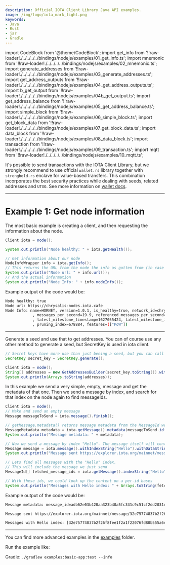 ```yaml
---
description: Official IOTA Client Library Java API examples.
image: /img/logo/iota_mark_light.png
keywords:
- Java
- Rust
- jar
- Gradle
---
```

import CodeBlock from '@theme/CodeBlock';
import get_info from '!!raw-loader!./../../../../bindings/nodejs/examples/01_get_info.ts';
import mnemonic from '!!raw-loader!./../../../../bindings/nodejs/examples/02_mnemonic.ts';
import generate_addresses from '!!raw-loader!./../../../../bindings/nodejs/examples/03_generate_addresses.ts';
import get_address_outputs from '!!raw-loader!./../../../../bindings/nodejs/examples/04_get_address_outputs.ts';
import b_get_output from '!!raw-loader!./../../../../bindings/nodejs/examples/04b_get_output.ts';
import get_address_balance from '!!raw-loader!./../../../../bindings/nodejs/examples/05_get_address_balance.ts';
import simple_block from '!!raw-loader!./../../../../bindings/nodejs/examples/06_simple_block.ts';
import get_block_data from '!!raw-loader!./../../../../bindings/nodejs/examples/07_get_block_data.ts';
import data_block from '!!raw-loader!./../../../../bindings/nodejs/examples/08_data_block.ts';
import transaction from '!!raw-loader!./../../../../bindings/nodejs/examples/09_transaction.ts';
import mqtt from '!!raw-loader!./../../../../bindings/nodejs/examples/10_mqtt.ts';


It's possible to send transactions with the IOTA Client Library, but we strongly recommend to use official `wallet.rs` library together with `stronghold.rs` enclave for value-based transfers. This combination incorporates the best security practices while dealing with seeds, related addresses and `UTXO`. See more information on [wallet docs](https://wiki.iota.org/wallet.rs/welcome).

***

# Example 1: Get node information

The most basic example is creating a client, and then requesting the information about the node. 

```java
Client iota = node();

System.out.println("Node healthy: " + iota.getHealth());

// Get information about our node
NodeInfoWrapper info = iota.getInfo();
// This returns the URL from the node the info as gotten from (in case of a quorum or multipe nodes)
System.out.println("Node url: " + info.url());
// And the actual information
System.out.println("Node Info: " + info.nodeInfo());
```

Example output of the code would be:
```bash
Node healthy: true
Node url: https://chrysalis-nodes.iota.cafe
Node Info: name=HORNET, version=1.0.1, is_healthy=true, network_id=chrysalis-mainnet, bech32_hrp=iota, min_pow_score=4000
            , messages_per_second=19.9, referenced_messages_per_second=20.2, referenced_rate=101.5075376884422
            , latest_milestone_timestamp=1627055424, latest_milestone_index=739379, confirmed_milestone_index=739379
            , pruning_index=678884, features=(["PoW"])
```

***

Generate a seed and use that to get addresses.
You can of course use any other method to generate a seed, but SecretKey is used in iota client.
```java
// Secret keys have more use than just beeing a seed, but you can call toString to get the hex representation
SecretKey secret_key = SecretKey.generate();

Client iota = node();
String[] addresses = new GetAddressesBuilder(secret_key.toString()).withClient(iota).withRange(0, 10).finish();
System.out.println(Arrays.toString(addresses));
```

In this example we send a very simple, empty, message and get the metadata of that one.
Then we send a message by index, and search for that index on the node again to find messageIds.
```java
Client iota = node();
// Make and send an empty message
Message messageToSend = iota.message().finish();

// getMessage.metadata() returns message metadata from the MessageId we supplied
MessageMetadata metadata = iota.getMessage().metadata(messageToSend.id());
System.out.println("Message metadata: " + metadata);

// Now we send a message by index "Hello". The message itself will contain "Tangle" as data here, but this could be anything.
Message message = iota.message().withIndexString("Hello").withDataString("Tangle").finish();
System.out.println("Message sent https://explorer.iota.org/mainnet/message/" + message.id());

// Lets find all messages with the "Hello" index.
// This will include the message we just send
MessageId[] fetched_message_ids = iota.getMessage().indexString("Hello");

// With these ids, we could look up the content on a per-id bases
System.out.println("Messages with Hello index: " + Arrays.toString(fetched_message_ids));
```

Example output of the code would be:
```bash
Message metadata: message_id=adb62e03b420aa323b40a5fc341c9c51cf2dd2031d52618cfa389ecb404bb3ab, parent_message_ids=(["105e11f8d23eeaee9797e1fa4a78ffe887e1f8f1ee4df741decf3f15ef1695f3", "ddc2a9a986682bc2cc735979c6e0fdf2952513ecd84c02242fbb084d1492c819", "f1370ee1207a6e3b2ed1d3cbe7f68757f076c42df87165672d3598737736855b", "fb633fe598d58d3287a9fcdeea1134fec83858ed28c549f2725898e0030d9ae5"]), is_solid=true, referenced_by_milestone_index=None, milestone_index=None, ledger_inclusion_state=None, conflict_reason=None, should_promote=Some(false), should_reattach=Some(false)

Message sent https://explorer.iota.org/mainnet/message/32e75774837b2f26f8fee1f2a1f22076fd80b555a6e2515f4f48e8259234e81d

Messages with Hello index: [32e75774837b2f26f8fee1f2a1f22076fd80b555a6e2515f4f48e8259234e81d, 65a68b9ae0e138b13db11a5bad642ecf2cb5cc0f5d31b6396f68e0cfa5ef2d33]
```

***

You can find more advanced examples in the [examples](https://github.com/iotaledger/iota.rs/tree/dev/bindings/java/examples/basic-app) folder.



Run the example like:

Gradle: `./gradlew examples:basic-app:test --info`
